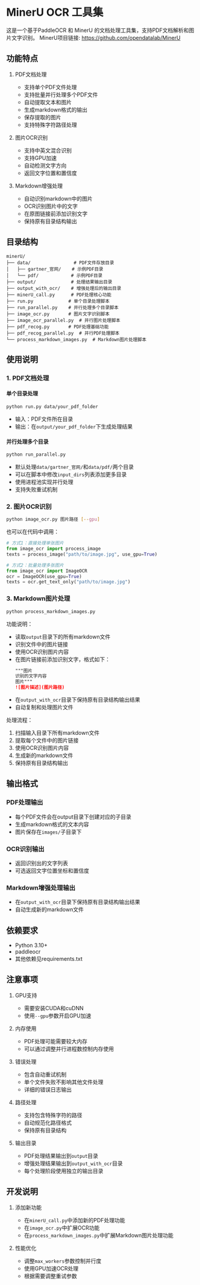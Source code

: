 # MinerU OCR 工具集

这是一个基于PaddleOCR 和 MinerU 的文档处理工具集，支持PDF文档解析和图片文字识别。
MinerU项目链接: https://github.com/opendatalab/MinerU


## 功能特点

1. PDF文档处理
   - 支持单个PDF文件处理
   - 支持批量并行处理多个PDF文件
   - 自动提取文本和图片
   - 生成markdown格式的输出
   - 保存提取的图片
   - 支持特殊字符路径处理

2. 图片OCR识别
   - 支持中英文混合识别
   - 支持GPU加速
   - 自动检测文字方向
   - 返回文字位置和置信度

3. Markdown增强处理
   - 自动识别markdown中的图片
   - OCR识别图片中的文字
   - 在原图链接前添加识别文字
   - 保持原有目录结构输出

## 目录结构

```
minerU/
├── data/                # PDF文件存放目录
│   ├── gartner_官网/    # 示例PDF目录
│   └── pdf/            # 示例PDF目录
├── output/             # 处理结果输出目录
├── output_with_ocr/    # 增强处理后的输出目录
├── minerU_call.py      # PDF处理核心功能
├── run.py             # 单个目录处理脚本
├── run_parallel.py    # 并行处理多个目录脚本
├── image_ocr.py       # 图片文字识别脚本
├── image_ocr_parallel.py  # 并行图片处理脚本
├── pdf_recog.py       # PDF处理基础功能
├── pdf_recog_parallel.py  # 并行PDF处理脚本
└── process_markdown_images.py  # Markdown图片处理脚本
```

## 使用说明

### 1. PDF文档处理

#### 单个目录处理
```bash
python run.py data/your_pdf_folder
```
- 输入：PDF文件所在目录
- 输出：在`output/your_pdf_folder`下生成处理结果

#### 并行处理多个目录
```bash
python run_parallel.py
```
- 默认处理`data/gartner_官网/`和`data/pdf/`两个目录
- 可以在脚本中修改`input_dirs`列表添加更多目录
- 使用进程池实现并行处理
- 支持失败重试机制

### 2. 图片OCR识别

```bash
python image_ocr.py 图片路径 [--gpu]
```

也可以在代码中调用：
```python
# 方式1：直接处理单张图片
from image_ocr import process_image
texts = process_image("path/to/image.jpg", use_gpu=True)

# 方式2：批量处理多张图片
from image_ocr import ImageOCR
ocr = ImageOCR(use_gpu=True)
texts = ocr.get_text_only("path/to/image.jpg")
```

### 3. Markdown图片处理

```bash
python process_markdown_images.py
```

功能说明：
- 读取`output`目录下的所有markdown文件
- 识别文件中的图片链接
- 使用OCR识别图片内容
- 在图片链接前添加识别文字，格式如下：
  ```markdown
  """图片
  识别的文字内容
  图片"""
  ![图片描述](图片路径)
  ```
- 在`output_with_ocr`目录下保持原有目录结构输出结果
- 自动复制和处理图片文件

处理流程：
1. 扫描输入目录下所有markdown文件
2. 提取每个文件中的图片链接
3. 使用OCR识别图片内容
4. 生成新的markdown文件
5. 保持原有目录结构输出

## 输出格式

### PDF处理输出
- 每个PDF文件会在output目录下创建对应的子目录
- 生成markdown格式的文本内容
- 图片保存在`images/`子目录下

### OCR识别输出
- 返回识别出的文字列表
- 可选返回文字位置坐标和置信度

### Markdown增强处理输出
- 在`output_with_ocr`目录下保持原有目录结构输出结果
- 自动生成新的markdown文件

## 依赖要求

- Python 3.10+
- paddleocr
- 其他依赖见requirements.txt

## 注意事项

1. GPU支持
   - 需要安装CUDA和cuDNN
   - 使用`--gpu`参数开启GPU加速

2. 内存使用
   - PDF处理可能需要较大内存
   - 可以通过调整并行进程数控制内存使用

3. 错误处理
   - 包含自动重试机制
   - 单个文件失败不影响其他文件处理
   - 详细的错误日志输出

4. 路径处理
   - 支持包含特殊字符的路径
   - 自动规范化路径格式
   - 保持原有目录结构

5. 输出目录
   - PDF处理结果输出到`output`目录
   - 增强处理结果输出到`output_with_ocr`目录
   - 每个处理阶段使用独立的输出目录

## 开发说明

1. 添加新功能
   - 在`minerU_call.py`中添加新的PDF处理功能
   - 在`image_ocr.py`中扩展OCR功能
   - 在`process_markdown_images.py`中扩展Markdown图片处理功能

2. 性能优化
   - 调整`max_workers`参数控制并行度
   - 使用GPU加速OCR处理
   - 根据需要调整重试参数

